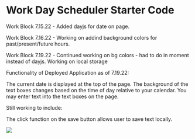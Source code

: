 # Work Day Scheduler Starter Code

Work Block 7.15.22 - 
Added dayjs for date on page.

Work Block 7.16.22 - 
Working on addind background colors for past/present/future hours.

Work Block 7.19.22 -
Continued working on bg colors - had to do in moment instead of dayjs. 
Working on local storage

Functionality of Deployed Application as of 7.19.22:

The current date is displayed at the top of the page. The background of the text boxes changes based on the time of day relative to your calendar. You may enter text into the text boxes on the page.

Still working to include:

The click function on the save button allows user to save text locally. 

![](deployeddemo.gif)
